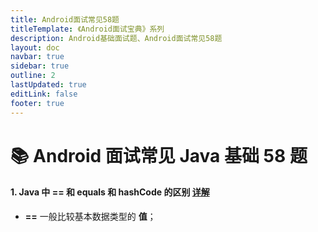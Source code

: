 ```yaml
---
title: Android面试常见58题
titleTemplate: 《Android面试宝典》系列
description: Android基础面试题、Android面试常见58题
layout: doc
navbar: true
sidebar: true
outline: 2
lastUpdated: true
editLink: false
footer: true
---
```


# 📚 Android 面试常见 Java 基础 58 题

#### 1. Java 中 == 和 equals 和 hashCode 的区别 [详解](./1.md)

- **==** 一般比较基本数据类型的 **值**；

